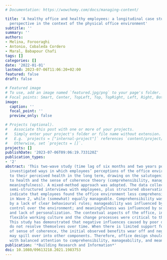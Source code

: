 ```yaml
---
# Documentation: https://wowchemy.com/docs/managing-content/

title: 'A healthy office and healthy employees: a longitudinal case study with a salutogenic
  perspective in the context of the physical office environment'
subtitle: ''
summary: ''
authors:
- Melina, Forooraghi
- Antonio, Cobaleda Cordero
- Maral, Babapour Chafi
tags: []
categories: []
date: '2022-01-01'
lastmod: 2023-07-06T11:06:20+02:00
featured: false
draft: false

# Featured image
# To use, add an image named `featured.jpg/png` to your page's folder.
# Focal points: Smart, Center, TopLeft, Top, TopRight, Left, Right, BottomLeft, Bottom, BottomRight.
image:
  caption: ''
  focal_point: ''
  preview_only: false

# Projects (optional).
#   Associate this post with one or more of your projects.
#   Simply enter your project's folder or file name without extension.
#   E.g. `projects = ["internal-project"]` references `content/project/deep-learning/index.md`.
#   Otherwise, set `projects = []`.
projects: []
publishDate: '2023-07-06T09:06:19.733120Z'
publication_types:
- '2'
abstract: 'This two-wave study (time lag of six months and two years post-relocation)
  investigated ways in which employees’ perceptions of the office environment relate
  to their perceived health in the long term, drawing on the salutogenic approach
  to health and the sense of coherence theory (comprehensibility, manageability, and
  meaningfulness). A mixed-method approach was adopted. The data collection involved
  semi-structured interviews with employees, plus structured observations. The findings
  indicate that employees found the office environment less comprehensible and meaningful
  in Wave 2, while (somewhat) equally manageable. Comprehensibility was influenced
  by a lack of clear behavioural rules; manageability was influenced by a lack of
  control over the environment; and meaningfulness was influenced by social environment
  and lack of personalization. The contextual aspects of the office, including tasks,
  flexible working culture and the change processes were critical to these findings.
  This study has demonstrated that negative influences caused by poor design choices
  do not resolve themselves over time. When there is limited support for one component
  of sense of coherence, the initial observed benefits wear off and negative influences
  may spill over into other components. Therefore, office design should be approached
  with balanced attention to comprehensibility, manageability, and meaningfulness.  '
publication: '*Building Research and Information*'
doi: 10.1080/09613218.2021.1983753
---
```


